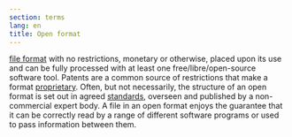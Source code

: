 ```yaml
---
section: terms
lang: en
title: Open format
---
```

[file format](../file-format/) with no restrictions, monetary or otherwise, placed upon its use and can be fully processed with at least one free/libre/open-source software tool. Patents are a common source of restrictions that make a format [proprietary](../proprietary/). Often, but not necessarily, the structure of an open format is set out in agreed [standards](../standard/), overseen and published by a non-commercial expert body. A file in an open format enjoys the guarantee that it can be correctly read by a range of different software programs or used to pass information between them.

